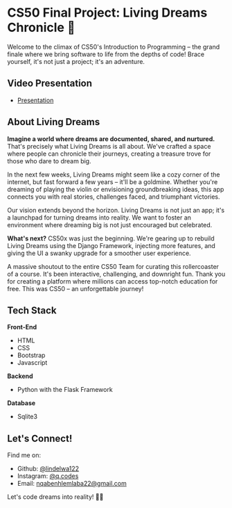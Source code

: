 # CS50 Final Project: Living Dreams Chronicle 🌟

Welcome to the climax of CS50's Introduction to Programming – the grand finale where we bring software to life from the depths of code! Brace yourself, it's not just a project; it's an adventure.

## Video Presentation
- [Presentation](https://www.youtube.com/watch?v=vG-oiH_otMs)

## About Living Dreams

**Imagine a world where dreams are documented, shared, and nurtured.** That's precisely what Living Dreams is all about. We've crafted a space where people can chronicle their journeys, creating a treasure trove for those who dare to dream big.

In the next few weeks, Living Dreams might seem like a cozy corner of the internet, but fast forward a few years – it'll be a goldmine. Whether you're dreaming of playing the violin or envisioning groundbreaking ideas, this app connects you with real stories, challenges faced, and triumphant victories. 

Our vision extends beyond the horizon. Living Dreams is not just an app; it's a launchpad for turning dreams into reality. We want to foster an environment where dreaming big is not just encouraged but celebrated. 

**What's next?** CS50x was just the beginning. We're gearing up to rebuild Living Dreams using the Django Framework, injecting more features, and giving the UI a swanky upgrade for a smoother user experience.

A massive shoutout to the entire CS50 Team for curating this rollercoaster of a course. It's been interactive, challenging, and downright fun. Thank you for creating a platform where millions can access top-notch education for free. This was CS50 – an unforgettable journey!

## Tech Stack
**Front-End**
- HTML
- CSS
- Bootstrap
- Javascript

**Backend**
- Python with the Flask Framework

**Database**
- Sqlite3

## Let's Connect!

Find me on:
- Github: [@lindelwa122](https://github.com/lindelwa122)
- Instagram: [@q.codes](https://instagram.com/q.codes__)
- Email: [nqabenhlemlaba22@gmail.com](mailto:nqabenhlemlaba22@gmail.com)

Let's code dreams into reality! 🚀✨
